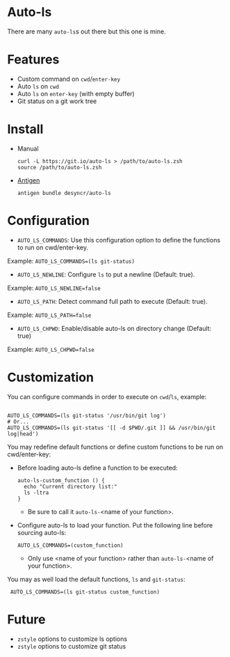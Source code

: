 # Auto-ls

There are many `auto-ls`s out there but this one is mine.

# Features

- Custom command on `cwd`/`enter-key`
- Auto `ls` on `cwd`
- Auto `ls` on `enter-key` (with empty buffer)
- Git status on a git work tree

# Install

- Manual

      curl -L https://git.io/auto-ls > /path/to/auto-ls.zsh
      source /path/to/auto-ls.zsh

- [Antigen](https://github.com/zsh-users/antigen)

      antigen bundle desyncr/auto-ls

# Configuration

- `AUTO_LS_COMMANDS`: Use this configuration option to define the functions to run on cwd/enter-key.

Example: `AUTO_LS_COMMANDS=(ls git-status)`

- `AUTO_LS_NEWLINE`: Configure `ls` to put a newline (Default: true).

Example: `AUTO_LS_NEWLINE=false`

- `AUTO_LS_PATH`: Detect command full path to execute (Default: true).

Example: `AUTO_LS_PATH=false`

-  `AUTO_LS_CHPWD`: Enable/disable auto-ls on directory change (Default: true)

Example: `AUTO_LS_CHPWD=false`

# Customization

You can configure commands in order to execute on `cwd`/`ls`, example:

```

AUTO_LS_COMMANDS=(ls git-status '/usr/bin/git log')
# Or...
AUTO_LS_COMMANDS=(ls git-status '[[ -d $PWD/.git ]] && /usr/bin/git log|head')

```

You may redefine default functions or define custom functions to be run on cwd/enter-key:

- Before loading auto-ls define a function to be executed:

      auto-ls-custom_function () {
        echo "Current directory list:"
        ls -ltra
      }


    * Be sure to call it `auto-ls-`\<name of your function\>.

- Configure auto-ls to load your function. Put the following line before sourcing auto-ls:

      AUTO_LS_COMMANDS=(custom_function)

   * Only use \<name of your function\> rather than `auto-ls-`\<name of your function\>.

You may as well load the default functions, `ls` and `git-status`:

     AUTO_LS_COMMANDS=(ls git-status custom_function)

# Future

- `zstyle` options to customize ls options
- `zstyle` options to customize git status
